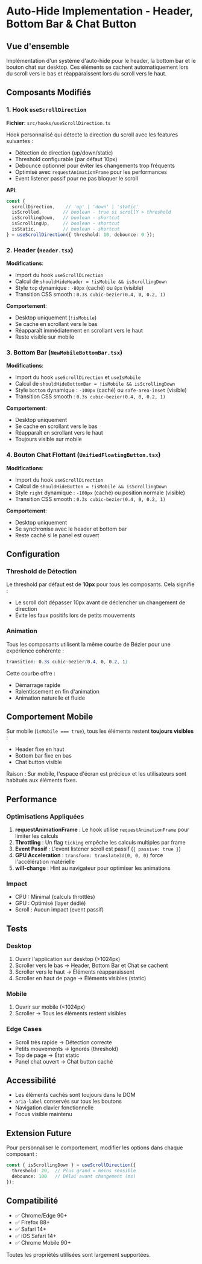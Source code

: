 # Auto-Hide Implementation - Header, Bottom Bar & Chat Button

## Vue d'ensemble

Implémentation d'un système d'auto-hide pour le header, la bottom bar et le bouton chat sur desktop. Ces éléments se cachent automatiquement lors du scroll vers le bas et réapparaissent lors du scroll vers le haut.

## Composants Modifiés

### 1. Hook `useScrollDirection`

**Fichier**: `src/hooks/useScrollDirection.ts`

Hook personnalisé qui détecte la direction du scroll avec les features suivantes :
- Détection de direction (up/down/static)
- Threshold configurable (par défaut 10px)
- Debounce optionnel pour éviter les changements trop fréquents
- Optimisé avec `requestAnimationFrame` pour les performances
- Event listener passif pour ne pas bloquer le scroll

**API**:
```typescript
const {
  scrollDirection,    // 'up' | 'down' | 'static'
  isScrolled,        // boolean - true si scrollY > threshold
  isScrollingDown,   // boolean - shortcut
  isScrollingUp,     // boolean - shortcut
  isStatic,          // boolean - shortcut
} = useScrollDirection({ threshold: 10, debounce: 0 });
```

### 2. Header (`Header.tsx`)

**Modifications**:
- Import du hook `useScrollDirection`
- Calcul de `shouldHideHeader = !isMobile && isScrollingDown`
- Style `top` dynamique : `-80px` (caché) ou `8px` (visible)
- Transition CSS smooth : `0.3s cubic-bezier(0.4, 0, 0.2, 1)`

**Comportement**:
- Desktop uniquement (`!isMobile`)
- Se cache en scrollant vers le bas
- Réapparaît immédiatement en scrollant vers le haut
- Reste visible sur mobile

### 3. Bottom Bar (`NewMobileBottomBar.tsx`)

**Modifications**:
- Import du hook `useScrollDirection` et `useIsMobile`
- Calcul de `shouldHideBottomBar = !isMobile && isScrollingDown`
- Style `bottom` dynamique : `-100px` (caché) ou `safe-area-inset` (visible)
- Transition CSS smooth : `0.3s cubic-bezier(0.4, 0, 0.2, 1)`

**Comportement**:
- Desktop uniquement
- Se cache en scrollant vers le bas
- Réapparaît en scrollant vers le haut
- Toujours visible sur mobile

### 4. Bouton Chat Flottant (`UnifiedFloatingButton.tsx`)

**Modifications**:
- Import du hook `useScrollDirection`
- Calcul de `shouldHideButton = !isMobile && isScrollingDown`
- Style `right` dynamique : `-100px` (caché) ou position normale (visible)
- Transition CSS smooth : `0.3s cubic-bezier(0.4, 0, 0.2, 1)`

**Comportement**:
- Desktop uniquement
- Se synchronise avec le header et bottom bar
- Reste caché si le panel est ouvert

## Configuration

### Threshold de Détection

Le threshold par défaut est de **10px** pour tous les composants. Cela signifie :
- Le scroll doit dépasser 10px avant de déclencher un changement de direction
- Évite les faux positifs lors de petits mouvements

### Animation

Tous les composants utilisent la même courbe de Bézier pour une expérience cohérente :
```css
transition: 0.3s cubic-bezier(0.4, 0, 0.2, 1)
```

Cette courbe offre :
- Démarrage rapide
- Ralentissement en fin d'animation
- Animation naturelle et fluide

## Comportement Mobile

Sur mobile (`isMobile === true`), tous les éléments restent **toujours visibles** :
- Header fixe en haut
- Bottom bar fixe en bas
- Chat button visible

Raison : Sur mobile, l'espace d'écran est précieux et les utilisateurs sont habitués aux éléments fixes.

## Performance

### Optimisations Appliquées

1. **requestAnimationFrame** : Le hook utilise `requestAnimationFrame` pour limiter les calculs
2. **Throttling** : Un flag `ticking` empêche les calculs multiples par frame
3. **Event Passif** : L'event listener scroll est passif (`{ passive: true }`)
4. **GPU Acceleration** : `transform: translate3d(0, 0, 0)` force l'accélération matérielle
5. **will-change** : Hint au navigateur pour optimiser les animations

### Impact

- CPU : Minimal (calculs throttlés)
- GPU : Optimisé (layer dédié)
- Scroll : Aucun impact (event passif)

## Tests

### Desktop
1. Ouvrir l'application sur desktop (>1024px)
2. Scroller vers le bas → Header, Bottom Bar et Chat se cachent
3. Scroller vers le haut → Éléments réapparaissent
4. Scroller en haut de page → Éléments visibles (static)

### Mobile
1. Ouvrir sur mobile (<1024px)
2. Scroller → Tous les éléments restent visibles

### Edge Cases
- Scroll très rapide → Détection correcte
- Petits mouvements → Ignorés (threshold)
- Top de page → État static
- Panel chat ouvert → Chat button caché

## Accessibilité

- Les éléments cachés sont toujours dans le DOM
- `aria-label` conservés sur tous les boutons
- Navigation clavier fonctionnelle
- Focus visible maintenu

## Extension Future

Pour personnaliser le comportement, modifier les options dans chaque composant :

```typescript
const { isScrollingDown } = useScrollDirection({
  threshold: 20,  // Plus grand = moins sensible
  debounce: 100   // Délai avant changement (ms)
});
```

## Compatibilité

- ✅ Chrome/Edge 90+
- ✅ Firefox 88+
- ✅ Safari 14+
- ✅ iOS Safari 14+
- ✅ Chrome Mobile 90+

Toutes les propriétés utilisées sont largement supportées.
